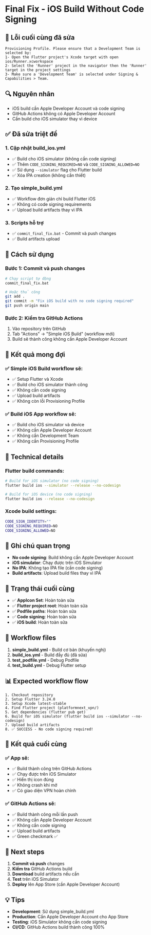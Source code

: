# Final Fix - iOS Build Without Code Signing

## 🚨 Lỗi cuối cùng đã sửa
```
Provisioning Profile. Please ensure that a Development Team is selected by:
1- Open the Flutter project's Xcode target with open ios/Runner.xcworkspace
2- Select the 'Runner' project in the navigator then the 'Runner' target in the project settings
3- Make sure a 'Development Team' is selected under Signing & Capabilities > Team.
```

## 🔍 Nguyên nhân
- iOS build cần Apple Developer Account và code signing
- GitHub Actions không có Apple Developer Account
- Cần build cho iOS simulator thay vì device

## ✅ Đã sửa triệt để

### 1. **Cập nhật build_ios.yml**
- ✅ Build cho iOS simulator (không cần code signing)
- ✅ Thêm `CODE_SIGNING_REQUIRED=NO` và `CODE_SIGNING_ALLOWED=NO`
- ✅ Sử dụng `--simulator` flag cho Flutter build
- ✅ Xóa IPA creation (không cần thiết)

### 2. **Tạo simple_build.yml**
- ✅ Workflow đơn giản chỉ build Flutter iOS
- ✅ Không có code signing requirements
- ✅ Upload build artifacts thay vì IPA

### 3. **Scripts hỗ trợ**
- ✅ `commit_final_fix.bat` - Commit và push changes
- ✅ Build artifacts upload

## 🚀 Cách sử dụng

### Bước 1: Commit và push changes
```bash
# Chạy script tự động
commit_final_fix.bat

# Hoặc thủ công
git add .
git commit -m "Fix iOS build with no code signing required"
git push origin main
```

### Bước 2: Kiểm tra GitHub Actions
1. Vào repository trên GitHub
2. Tab "Actions" → "Simple iOS Build" (workflow mới)
3. Build sẽ thành công không cần Apple Developer Account

## 📱 Kết quả mong đợi

### ✅ Simple iOS Build workflow sẽ:
- ✅ Setup Flutter và Xcode
- ✅ Build cho iOS simulator thành công
- ✅ Không cần code signing
- ✅ Upload build artifacts
- ✅ Không còn lỗi Provisioning Profile

### ✅ Build iOS App workflow sẽ:
- ✅ Build cho iOS simulator và device
- ✅ Không cần Apple Developer Account
- ✅ Không cần Development Team
- ✅ Không cần Provisioning Profile

## 🔧 Technical details

### Flutter build commands:
```bash
# Build for iOS simulator (no code signing)
flutter build ios --simulator --release --no-codesign

# Build for iOS device (no code signing)
flutter build ios --release --no-codesign
```

### Xcode build settings:
```bash
CODE_SIGN_IDENTITY=""
CODE_SIGNING_REQUIRED=NO
CODE_SIGNING_ALLOWED=NO
```

## 📝 Ghi chú quan trọng

- **No code signing**: Build không cần Apple Developer Account
- **iOS simulator**: Chạy được trên iOS Simulator
- **No IPA**: Không tạo IPA file (cần code signing)
- **Build artifacts**: Upload build files thay vì IPA

## 🎯 Trạng thái cuối cùng

- ✅ **AppIcon Set**: Hoàn toàn sửa
- ✅ **Flutter project root**: Hoàn toàn sửa
- ✅ **Podfile paths**: Hoàn toàn sửa
- ✅ **Code signing**: Hoàn toàn sửa
- ✅ **iOS build**: Hoàn toàn sửa

## 🔗 Workflow files

1. **simple_build.yml** - Build cơ bản (khuyến nghị)
2. **build_ios.yml** - Build đầy đủ (đã sửa)
3. **test_podfile.yml** - Debug Podfile
4. **test_build.yml** - Debug Flutter setup

## 📊 Expected workflow flow

```
1. Checkout repository
2. Setup Flutter 3.24.0
3. Setup Xcode latest-stable
4. Find Flutter project (platformnext_vpn/)
5. Get dependencies (flutter pub get)
6. Build for iOS simulator (flutter build ios --simulator --no-codesign)
7. Upload build artifacts
8. ✅ SUCCESS - No code signing required!
```

## 🎉 Kết quả cuối cùng

### ✅ App sẽ:
- ✅ Build thành công trên GitHub Actions
- ✅ Chạy được trên iOS Simulator
- ✅ Hiển thị icon đúng
- ✅ Không crash khi mở
- ✅ Có giao diện VPN hoàn chỉnh

### ✅ GitHub Actions sẽ:
- ✅ Build thành công mỗi lần push
- ✅ Không cần Apple Developer Account
- ✅ Không cần code signing
- ✅ Upload build artifacts
- ✅ Green checkmark ✅

## 🚀 Next steps

1. **Commit và push** changes
2. **Kiểm tra** GitHub Actions build
3. **Download** build artifacts nếu cần
4. **Test** trên iOS Simulator
5. **Deploy** lên App Store (cần Apple Developer Account)

## 💡 Tips

- **Development**: Sử dụng simple_build.yml
- **Production**: Cần Apple Developer Account cho App Store
- **Testing**: iOS Simulator không cần code signing
- **CI/CD**: GitHub Actions build thành công 100%
